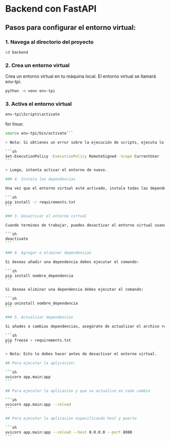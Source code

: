 # Backend con FastAPI

## Pasos para configurar el entorno virtual:

### 1. Navega al directorio del proyecto

```sh
cd backend
```

### 2. Crea un entorno virtual

Crea un entorno virtual en tu máquina local. El entorno virtual se llamará env-tpi.

```sh
python -m venv env-tpi
```

### 3. Activa el entorno virtual

```sh
env-tpi\Scripts\activate
```

for linux:

````sh
source env-tpi/bin/activate```

> Nota: Si obtienes un error sobre la ejecución de scripts, ejecuta lo siguiente en PowerShell:

```sh
Set-ExecutionPolicy -ExecutionPolicy RemoteSigned -Scope CurrentUser
```

> Luego, intenta activar el entorno de nuevo.

### 4. Instala las dependencias

Una vez que el entorno virtual esté activado, instala todas las dependencias necesarias utilizando el archivo requirements.txt.

```sh
pip install -r requirements.txt
```

### 3. Desactivar el entorno virtual

Cuando termines de trabajar, puedes desactivar el entorno virtual usando el comando:

```sh
deactivate
```

### 4. Agregar o eliminar dependencias

Si deseas añadir una dependencia debes ejecutar el comando:

```sh
pip install nombre_dependencia
```

Si deseas eliminar una dependencia debes ejecutar el comando:

```sh
pip uninstall nombre_dependencia
```

### 5. Actualizar dependencias

Si añades o cambias dependencias, asegúrate de actualizar el archivo requirements.txt con:

```sh
pip freeze > requirements.txt
```

> Nota: Esto lo debes hacer antes de desactivar el entorno virtual.

## Para ejecutar la aplicacion:

```sh
uvicorn app.main:app
```

## Para ejecutar la aplicacion y que se actualice en cada cambio

```sh
uvicorn app.main:app --reload
```

## Para ejecutar la aplicacion especificando host y puerto

```sh
uvicorn app.main:app --reload --host 0.0.0.0 --port 8080
```
````
